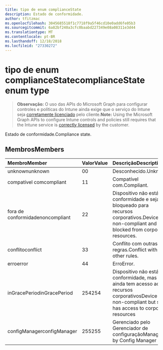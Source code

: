 ```yaml
---
title: tipo de enum complianceState
description: Estado de conformidade.
author: tfitzmac
ms.openlocfilehash: 3045685518f1c7718f9a5f46cd10e0add6fe05b3
ms.sourcegitcommit: 6a82bf240a3cfc0baabd227349e08a08311e3d44
ms.translationtype: MT
ms.contentlocale: pt-BR
ms.lasthandoff: 12/18/2018
ms.locfileid: "27330272"
---
```

# <a name="compliancestate-enum-type"></a><span data-ttu-id="4d231-103">tipo de enum complianceState</span><span class="sxs-lookup"><span data-stu-id="4d231-103">complianceState enum type</span></span>

> <span data-ttu-id="4d231-104">**Observação:** O uso das APIs do Microsoft Graph para configurar controles e políticas do Intune ainda exige que o serviço do Intune seja [corretamente licenciado](https://go.microsoft.com/fwlink/?linkid=839381) pelo cliente.</span><span class="sxs-lookup"><span data-stu-id="4d231-104">**Note:** Using the Microsoft Graph APIs to configure Intune controls and policies still requires that the Intune service is [correctly licensed](https://go.microsoft.com/fwlink/?linkid=839381) by the customer.</span></span>

<span data-ttu-id="4d231-105">Estado de conformidade.</span><span class="sxs-lookup"><span data-stu-id="4d231-105">Compliance state.</span></span>
## <a name="members"></a><span data-ttu-id="4d231-106">Membros</span><span class="sxs-lookup"><span data-stu-id="4d231-106">Members</span></span>
|<span data-ttu-id="4d231-107">Membro</span><span class="sxs-lookup"><span data-stu-id="4d231-107">Member</span></span>|<span data-ttu-id="4d231-108">Valor</span><span class="sxs-lookup"><span data-stu-id="4d231-108">Value</span></span>|<span data-ttu-id="4d231-109">Descrição</span><span class="sxs-lookup"><span data-stu-id="4d231-109">Description</span></span>|
|:---|:---|:---|
|<span data-ttu-id="4d231-110">unknown</span><span class="sxs-lookup"><span data-stu-id="4d231-110">unknown</span></span>|<span data-ttu-id="4d231-111">0</span><span class="sxs-lookup"><span data-stu-id="4d231-111">0</span></span>|<span data-ttu-id="4d231-112">Desconhecido.</span><span class="sxs-lookup"><span data-stu-id="4d231-112">Unknown.</span></span>|
|<span data-ttu-id="4d231-113">compatível com</span><span class="sxs-lookup"><span data-stu-id="4d231-113">compliant</span></span>|<span data-ttu-id="4d231-114">1</span><span class="sxs-lookup"><span data-stu-id="4d231-114">1</span></span>|<span data-ttu-id="4d231-115">Compatível com.</span><span class="sxs-lookup"><span data-stu-id="4d231-115">Compliant.</span></span>|
|<span data-ttu-id="4d231-116">fora de conformidade</span><span class="sxs-lookup"><span data-stu-id="4d231-116">noncompliant</span></span>|<span data-ttu-id="4d231-117">2</span><span class="sxs-lookup"><span data-stu-id="4d231-117">2</span></span>|<span data-ttu-id="4d231-118">Dispositivo não está em conformidade e seja bloqueado para recursos corporativos.</span><span class="sxs-lookup"><span data-stu-id="4d231-118">Device is non-compliant and is blocked from corporate resources.</span></span>|
|<span data-ttu-id="4d231-119">conflito</span><span class="sxs-lookup"><span data-stu-id="4d231-119">conflict</span></span>|<span data-ttu-id="4d231-120">3</span><span class="sxs-lookup"><span data-stu-id="4d231-120">3</span></span>|<span data-ttu-id="4d231-121">Conflito com outras regras.</span><span class="sxs-lookup"><span data-stu-id="4d231-121">Conflict with other rules.</span></span>|
|<span data-ttu-id="4d231-122">erro</span><span class="sxs-lookup"><span data-stu-id="4d231-122">error</span></span>|<span data-ttu-id="4d231-123">4</span><span class="sxs-lookup"><span data-stu-id="4d231-123">4</span></span>|<span data-ttu-id="4d231-124">Erro</span><span class="sxs-lookup"><span data-stu-id="4d231-124">Error.</span></span>|
|<span data-ttu-id="4d231-125">inGracePeriod</span><span class="sxs-lookup"><span data-stu-id="4d231-125">inGracePeriod</span></span>|<span data-ttu-id="4d231-126">254</span><span class="sxs-lookup"><span data-stu-id="4d231-126">254</span></span>|<span data-ttu-id="4d231-127">Dispositivo não está em conformidade, mas ainda tem acesso aos recursos corporativos</span><span class="sxs-lookup"><span data-stu-id="4d231-127">Device is non-compliant but still has access to corporate resources</span></span>|
|<span data-ttu-id="4d231-128">configManager</span><span class="sxs-lookup"><span data-stu-id="4d231-128">configManager</span></span>|<span data-ttu-id="4d231-129">255</span><span class="sxs-lookup"><span data-stu-id="4d231-129">255</span></span>|<span data-ttu-id="4d231-130">Gerenciado pelo Gerenciador de configuração</span><span class="sxs-lookup"><span data-stu-id="4d231-130">Managed by Config Manager</span></span>|




